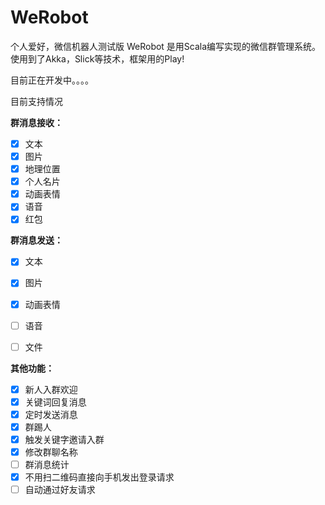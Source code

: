 # WeRobot
个人爱好，微信机器人测试版
WeRobot 是用Scala编写实现的微信群管理系统。使用到了Akka，Slick等技术，框架用的Play!

目前正在开发中。。。。

目前支持情况
 
**群消息接收：**

- [x] 文本
- [x] 图片
- [x] 地理位置
- [x] 个人名片
- [x] 动画表情
- [x] 语音
- [x] 红包

**群消息发送：**

- [x] 文本
- [x] 图片
- [x] 动画表情
- [ ] 语音
- [ ] 文件


**其他功能：**

- [x] 新人入群欢迎
- [x] 关键词回复消息
- [x] 定时发送消息
- [x] 群踢人
- [x] 触发关键字邀请入群
- [x] 修改群聊名称
- [ ] 群消息统计
- [x] 不用扫二维码直接向手机发出登录请求
- [ ] 自动通过好友请求
